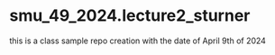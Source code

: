 # smu_49_2024.lecture2_sturner
this is a class sample repo creation with the date of April 9th of 2024
